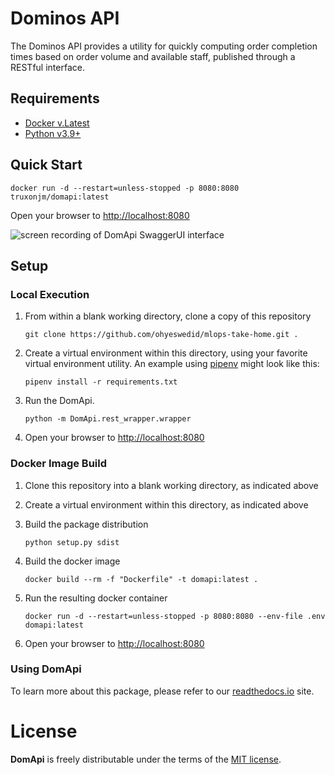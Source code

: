# Dominos API

The Dominos API provides a utility for quickly computing order completion times based on order volume and available staff, published through a RESTful interface.

## Requirements
* [Docker v.Latest](https://docs.docker.com/get-docker/)
* [Python v3.9+](https://www.python.org/downloads/release/python-390/)

## Quick Start
	docker run -d --restart=unless-stopped -p 8080:8080 truxonjm/domapi:latest
Open your browser to [http://localhost:8080](http://localhost:8080/)

![screen recording of DomApi SwaggerUI interface](https://media4.giphy.com/media/36eozbBPPIcPPhNZJc/giphy.gif)


## Setup 

### Local Execution
1. From within a blank working directory, clone a copy of this repository

	`git clone https://github.com/ohyeswedid/mlops-take-home.git . `

2. Create a virtual environment within this directory, using your favorite virtual environment utility.  An example using [pipenv](https://pipenv.pypa.io/en/latest/) might look like this:

    `pipenv install -r requirements.txt`

3. Run the DomApi.   
	
    `python -m DomApi.rest_wrapper.wrapper `

4. Open your browser to [http://localhost:8080](http://localhost:8080/)


### Docker Image Build 
1. Clone this repository into a blank working directory, as indicated above

2. Create a virtual environment within this directory, as indicated above

3. Build the package distribution

	`python setup.py sdist`

4. Build the docker image

	`docker build --rm -f "Dockerfile" -t domapi:latest . `

5. Run the resulting docker container  

	`docker run -d --restart=unless-stopped -p 8080:8080 --env-file .env domapi:latest`

6. Open your browser to [http://localhost:8080](http://localhost:8080/)


### Using DomApi
To learn more about this package, please refer to our [readthedocs.io](https://rancher.com/docs/rancher/v2.6/en/) site.


# License

 **DomApi** is freely distributable under the terms of the [MIT license](LICENSE).
